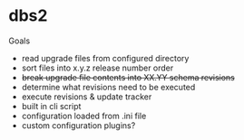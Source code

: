 dbs2
====

Goals

 - read upgrade files from configured directory
 - sort files into x.y.z release number order
 - ~~break upgrade file contents into XX.YY schema revisions~~
 - determine what revisions need to be executed
 - execute revisions & update tracker
 - built in cli script
 - configuration loaded from .ini file
 - custom configuration plugins?
